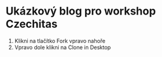 # Ukázkový blog pro workshop Czechitas

1. Klikni na tlačítko Fork vpravo nahoře
2. Vpravo dole klikni na Clone in Desktop
